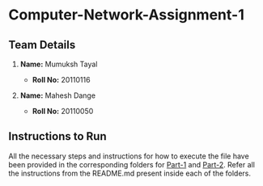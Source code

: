 # Computer-Network-Assignment-1

## Team Details

1. **Name:** Mumuksh Tayal
   - **Roll No:** 20110116

2. **Name:** Mahesh Dange
   - **Roll No:** 20110050

## Instructions to Run

All the necessary steps and instructions for how to execute the file have been provided in the corresponding folders for [Part-1](https://github.com/MumukshTayal/Comp_Networks_Assignment_2/blob/main/Part-1/README.md) and [Part-2](https://github.com/MumukshTayal/Comp_Networks_Assignment_2/blob/main/Part-2/README.md). Refer all the instructions from the README.md present inside each of the folders.
